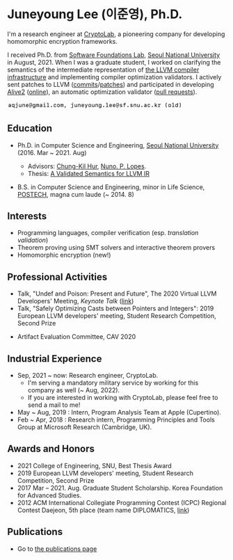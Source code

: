 # Juneyoung Lee (이준영), Ph.D.

I'm a research engineer at [CryptoLab](https://www.cryptolab.co.kr/eng/),
a pioneering company for developing homomorphic encryption frameworks.

I received Ph.D. from [Software Foundations Lab](https://sf.snu.ac.kr/),
[Seoul National University](https://en.snu.ac.kr/) in August, 2021.
When I was a graduate student, I worked on clarifying the semantics of the intermediate
representation of [the LLVM compiler infrastructure](https://llvm.org) and
implementing compiler optimization validators.
I actively sent patches to LLVM
([commits](https://github.com/llvm/llvm-project/commits?author=aqjune)/[patches](https://reviews.llvm.org/differential/query/ZDmAEKkUFLzv/#R))
and participated in developing [Alive2](https://github.com/AliveToolkit/alive2) ([online](https://alive2.llvm.org/)), an automatic optimization validator ([pull requests]((https://github.com/AliveToolkit/alive2/pulls?q=is%3Apr+author%3Aaqjune))).

<img src="assets/img/email.jpeg" alt="aqjune gmail" width="400"/>

## Education

- Ph.D. in Computer Science and Engineering, [Seoul National University](https://en.snu.ac.kr/) (2016. Mar ~ 2021. Aug)
  * Advisors: [Chung-Kil Hur](https://sf.snu.ac.kr/gil.hur/), [Nuno. P. Lopes](https://web.ist.utl.pt/nuno.lopes/).
  * Thesis: [A Validated Semantics for LLVM IR](https://sf.snu.ac.kr/juneyoung.lee/thesis/)

- B.S. in Computer Science and Engineering, minor in Life Science, [POSTECH](https://www.postech.ac.kr/eng/), magna cum laude (~ 2014. 8)

## Interests

- Programming languages, compiler verification (esp. _translation validation_)
- Theorem proving using SMT solvers and interactive theorem provers
- Homomorphic encryption (new!)

## Professional Activities

* Talk, "Undef and Poison: Present and Future", The 2020 Virtual LLVM Developers' Meeting, *Keynote Talk*  ([link](https://llvm.org/devmtg/2020-09/schedule/))
* Talk, "Safely Optimizing Casts between Pointers and Integers": 2019 European LLVM developers' meeting, Student Research Competition, Second Prize
- Artifact Evaluation Committee, CAV 2020

## Industrial Experience

- Sep, 2021 ~ now: Research engineer, CryptoLab.
  * I'm serving a mandatory military service by working for this company as well (~ Aug, 2022).
  * If you are interested in working with CryptoLab, please feel free to send a mail to me!
- May ~ Aug, 2019 : Intern, Program Analysis Team at Apple (Cupertino).
- Feb ~ Apr, 2018 : Research intern, Programming Principles and Tools Group at Microsoft Research (Cambridge, UK).

## Awards and Honors

- 2021 College of Engineering, SNU, Best Thesis Award
- 2019 European LLVM developers' meeting, Student Research Competition, Second Prize
- 2017 Mar – 2021. Aug. Graduate Student Scholarship. Korea Foundation for Advanced Studies.
- 2012 ACM International Collegiate Programming Contest (ICPC) Regional Contest Daejeon, 5th place (team name DIPLOMATICS, [link](http://icpckorea.org/2012-daejeon/regional))

## Publications

- Go to [the publications page](/publications.md)
